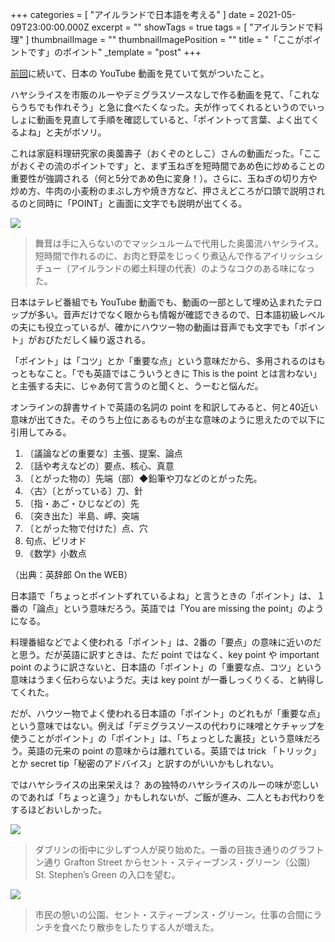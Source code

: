 +++
categories = [ "アイルランドで日本語を考える" ]
date = 2021-05-09T23:00:00.000Z
excerpt = ""
showTags = true
tags = [ "アイルランドで料理" ]
thumbnailImage = ""
thumbnailImagePosition = ""
title = "「ここがポイントです」のポイント"
_template = "post"
+++

[前回](https://www.riastra.com/2021/05/%E3%83%A8%E3%82%AC%E3%82%92%E3%81%97%E3%81%A6%E3%81%82%E3%81%92%E3%81%A6%E3%81%8F%E3%81%A0%E3%81%95%E3%81%84/ "「ヨガをしてあげてください」")に続いて、日本の YouTube 動画を見ていて気がついたこと。

ハヤシライスを市販のルーやデミグラスソースなしで作る動画を見て、「これならうちでも作れそう」と急に食べたくなった。夫が作ってくれるというのでいっしょに動画を見直して手順を確認していると、「ポイントって言葉、よく出てくるよね」と夫がボソリ。

<!--more-->

これは家庭料理研究家の奥薗壽子（おくぞのとしこ）さんの動画だった。「ここがおくぞの流のポイントです」と、まず玉ねぎを短時間であめ色に炒めることの重要性が強調される（何と5分であめ色に変身！）。さらに、玉ねぎの切り方や炒め方、牛肉の小麦粉のまぶし方や焼き方など、押さえどころが口頭で説明されるのと同時に「POINT」と画面に文字でも説明が出てくる。

![](/images/hayashi_rice.webp)

> 舞茸は手に入らないのでマッシュルームで代用した奥薗流ハヤシライス。短時間で作れるのに、お肉と野菜をじっくり煮込んで作るアイリッシュシチュー（アイルランドの郷土料理の代表）のようなコクのある味になった。

日本はテレビ番組でも YouTube 動画でも、動画の一部として埋め込まれたテロップが多い。音声だけでなく眼からも情報が確認できるので、日本語初級レベルの夫にも役立っているが、確かにハウツー物の動画は音声でも文字でも「ポイント」がおびただしく繰り返される。

「ポイント」は「コツ」とか「重要な点」という意味だから、多用されるのはもっともなこと。「でも英語ではこういうときに This is the point とは言わない」と主張する夫に、じゃあ何て言うのと聞くと、うーむと悩んだ。

オンラインの辞書サイトで英語の名詞の point を和訳してみると、何と40近い意味が出てきた。そのうち上位にあるものが主な意味のように思えたので以下に引用してみる。

1. 〔議論などの重要な〕主張、提案、論点
2. 〔話や考えなどの〕要点、核心、真意
3. 〔とがった物の〕先端（部）◆鉛筆や刀などのとがった先。
4. 〈古〉〔とがっている〕刀、針
5. 〔指・あご・ひじなどの〕先
6. 〔突き出た〕半島、岬、突端
7. 〔とがった物で付けた〕点、穴
8. 句点、ピリオド
9. 《数学》小数点

（出典：英辞郎 On the WEB）

日本語で「ちょっとポイントずれているよね」と言うときの「ポイント」は、１番の「論点」という意味だろう。英語では「You are missing the point」のようになる。

料理番組などでよく使われる「ポイント」は、2番の「要点」の意味に近いのだと思う。だが英語に訳すときは、ただ point ではなく、key point や important point のように訳さないと、日本語の「ポイント」の「重要な点、コツ」という意味はうまく伝わらないようだ。夫は key point が一番しっくりくる、と納得してくれた。

だが、ハウツー物でよく使われる日本語の「ポイント」のどれもが「重要な点」という意味ではない。例えば「デミグラスソースの代わりに味噌とケチャップを使うことがポイント」の「ポイント」は、「ちょっとした裏技」という意味だろう。英語の元来の point の意味からは離れている。英語では trick 「トリック」とか secret tip「秘密のアドバイス」と訳すのがいいかもしれない。

ではハヤシライスの出来栄えは？ あの独特のハヤシライスのルーの味が恋しいのであれば「ちょっと違う」かもしれないが、ご飯が進み、二人ともお代わりをするほどおいしかった。

![](/images/grafton_stephens_green_may2021.webp)

> ダブリンの街中に少しずつ人が戻り始めた。一番の目抜き通りのグラフトン通り Grafton Street からセント・スティーブンス・グリーン（公園）St. Stephen’s Green の入口を望む。

![](/images/stephens_green_may2021.webp)

> 市民の憩いの公園、セント・スティーブンス・グリーン。仕事の合間にランチを食べたり散歩をしたりする人が増えた。
